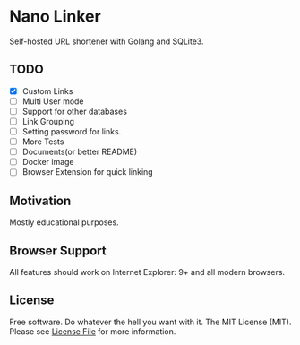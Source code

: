 # Nano Linker

Self-hosted URL shortener with Golang and SQLite3.

## TODO

 - [x] Custom Links
 - [ ] Multi User mode
 - [ ] Support for other databases
 - [ ] Link Grouping
 - [ ] Setting password for links.
 - [ ] More Tests
 - [ ] Documents(or better README)
 - [ ] Docker image
 - [ ] Browser Extension for quick linking

## Motivation

Mostly educational purposes.

## Browser Support

All features should work on Internet Explorer: 9+ and all modern browsers.

## License

Free software. Do whatever the hell you want with it.
The MIT License (MIT). Please see [License File](LICENSE) for more information.
